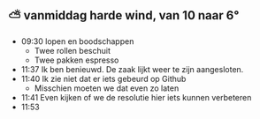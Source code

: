 ## ⛅ vanmiddag harde wind, van 10 naar 6°
- 09:30 lopen en boodschappen
	- Twee rollen beschuit
	- Twee pakken espresso
- 11:37 Ik ben benieuwd. De zaak lijkt weer te zijn aangesloten.
- 11:40 Ik zie niet dat er iets gebeurd op Github
	- Misschien moeten we dat even zo laten
- 11:41 Even kijken of we de resolutie hier iets kunnen verbeteren
- 11:53